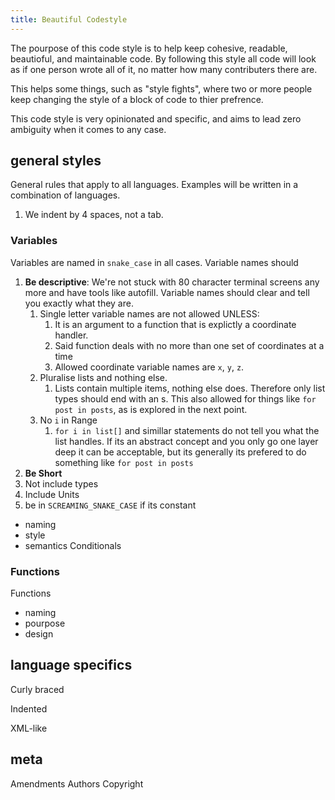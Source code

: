 ```yaml
---
title: Beautiful Codestyle
---
```


The pourpose of this code style is to help keep cohesive, readable, beautioful, and maintainable code. By following this style all code will look as if one person wrote all of it, no matter how many contributers there are. 

This helps some things, such as "style fights", where two or more people keep changing the style of a block of code to thier prefrence.

This code style is very opinionated and specific, and aims to lead zero ambiguity when it comes to any case.

## general styles 

General rules that apply to all languages. Examples will be written in a combination of languages.

1. We indent by 4 spaces, not a tab. 

### Variables

Variables are named in `snake_case` in all cases. Variable names should

1. **Be descriptive**: We're not stuck with 80 character terminal screens any more and have tools like autofill. Variable names should clear and tell you exactly what they are.
    1. Single letter variable names are not allowed UNLESS: 
        1. It is an argument to a function that is explictly a coordinate handler. 
        2. Said function deals with no more than one set of coordinates at a time
        3. Allowed coordinate variable names are `x`, `y`, `z`. 
    2. Pluralise lists and nothing else. 
        1. Lists contain multiple items, nothing else does. Therefore only list types should end with an s. This also allowed for things like `for post in posts`, as is explored in the next point.
    3. No `i` in Range
        1. `for i in list[]` and simillar statements do not tell you what the list handles. If its an abstract concept and you only go one layer deep it can be acceptable, but its generally its prefered to do something like `for post in posts`
2. **Be Short**
3. Not include types 
4. Include Units
5. be in `SCREAMING_SNAKE_CASE` if its constant

- naming 
- style 
- semantics 
Conditionals 

### Functions

Functions 
- naming 
- pourpose 
- design 

## language specifics 

Curly braced 

Indented 

XML-like 

## meta 
Amendments 
Authors 
Copyright